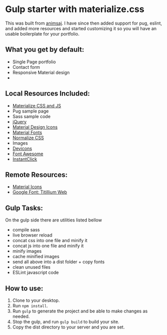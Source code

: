 # Gulp starter with materialize.css

This was built from [animsaj](https://github.com/animsaj/gulp-materialize-starter). I have since then added support for pug, eslint, and added more resources and started customizing it so you will have an usable boilerplate for your portfolio.

## What you get by default:

- Single Page portfolio
- Contact form
- Responsive Material design
- 
## Local Resources Included:

- [Materialize CSS and JS](http://materializecss.com/)
- Pug sample page
- Sass sample code
- [jQuery](https://jquery.com/)
- [Material Design Icons](https://materialdesignicons.com/)
- [Material Fonts](https://www.google.com/fonts/specimen/Roboto)
- [Normalize CSS](https://necolas.github.io/normalize.css/)
- Images
- [Devicons](https://vorillaz.github.io/devicons/#/main)
- [Font Awesome](http://fontawesome.io/)
- [InstantClick](http://instantclick.io/)

## Remote Resources:

- [Material Icons](https://design.google.com/icons/)
- [Google Font: Titillium Web](https://www.google.com/fonts/specimen/Titillium+Web)

## Gulp Tasks:

On the gulp side there are utilities listed bellow

- compile sass
- live browser reload
- concat css into one file and minify it
- concat js into one file and minify it
- minify images
- cache minified images
- send all above into a dist folder + copy fonts
- clean unused files
- ESLint javascript code

## How to use:

1. Clone to your desktop.
2. Run `npm install`.
3. Run `gulp` to generate the project and be able to make changes as needed.
4. Stop the gulp, and run `gulp build` to build your site.
5. Copy the dist directory to your server and you are set.
